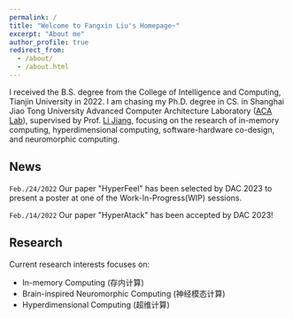 ```yaml
---
permalink: /
title: "Welcome to Fangxin Liu's Homepage~"
excerpt: "About me"
author_profile: true
redirect_from: 
  - /about/
  - /about.html
---
```


I received the B.S. degree from the College of Intelligence and Computing, Tianjin University in 2022. I am chasing my Ph.D. degree in CS. in Shanghai Jiao Tong University Advanced Computer Architecture Laboratory ([ACA Lab](https://acalab.sjtu.edu.cn/CN/)), supervised by Prof. [Li Jiang](https://cs.sjtu.edu.cn/~jiangli//), focusing on the research of in-memory computing, hyperdimensional computing, software-hardware co-design, and neuromorphic computing. 

News
-----------

`Feb./24/2022` Our paper "HyperFeel" has been selected by DAC 2023 to present a poster at one of the Work-In-Progress(WIP) sessions.

`Feb./14/2022` Our paper "HyperAtack" has been accepted by DAC 2023!

Research
-----------
Current research interests focuses on:

- In-memory Computing (存内计算)
- Brain-inspired Neuromorphic Computing (神经模态计算)
- Hyperdimensional Computing (超维计算)